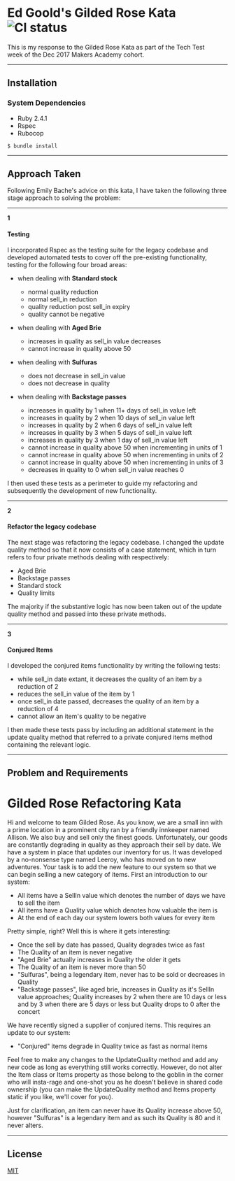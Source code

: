 # **Ed Goold's Gilded Rose Kata** ![CI status](https://img.shields.io/badge/build-passing-brightgreen.svg)

This is my response to the Gilded Rose Kata as part of the Tech Test  
week of the Dec 2017 Makers Academy cohort.

---

## Installation

### System Dependencies

* Ruby 2.4.1
* Rspec
* Rubocop

`$ bundle install`

---

## Approach Taken

Following Emily Bache's advice on this kata, I have taken the following three stage approach to solving the  problem:

---  

**1**

#### Testing

I incorporated Rspec as the testing suite for the legacy codebase and developed automated tests to cover off  the pre-existing functionality, testing for the following four broad areas:

- when dealing with **Standard stock**
	- normal quality reduction
	- normal sell_in reduction
	- quality reduction post sell_in expiry
	- quality cannot be negative

- when dealing with **Aged Brie**
	- increases in quality as sell_in value decreases
	- cannot increase in quality above 50

- when dealing with **Sulfuras**
	- does not decrease in sell_in value
	- does not decrease in quality

- when dealing with **Backstage passes**
	- increases in quality by 1 when 11+ days of sell_in value left
	- increases in quality by 2 when 10 days of sell_in value left
	- increases in quality by 2 when 6 days of sell_in value left
	- increases in quality by 3 when 5 days of sell_in value left
	- increases in quality by 3 when 1 day of sell_in value left
	- cannot increase in quality above 50 when incrementing in units of 1
	- cannot increase in quality above 50 when incrementing in units of 2
	- cannot increase in quality above 50 when incrementing in units of 3
	- decreases in quality to 0 when sell_in value reaches 0

I then used these tests as a perimeter to guide my refactoring and subsequently the development of new  functionality.

---

**2**

#### Refactor the legacy codebase

The next stage was refactoring the legacy codebase.  I changed the update quality method so that it now consists of a case statement, which in turn refers to four private methods dealing with respectively:

- Aged Brie
- Backstage passes
- Standard stock
- Quality limits

The majority if the substantive logic has now been taken out of the update  
quality method and passed into these private methods.

---

**3**

#### Conjured Items

I developed the conjured items functionality by writing the following tests:

 - while sell_in date extant, it decreases the quality of an item by a reduction
  of 2
 - reduces the sell_in value of the item by 1
 - once sell_in date passed, decreases the quality of an item by a reduction of 4  
 - cannot allow an item's quality to be negative

I then made these tests pass by including an additional statement in the update quality method that referred to a private conjured items method containing the relevant logic.

---

## Problem and Requirements

# Gilded Rose Refactoring Kata

Hi and welcome to team Gilded Rose. As you know, we are a small inn with a
prime location in a prominent city ran by a friendly innkeeper named
Allison. We also buy and sell only the finest goods. Unfortunately, our
goods are constantly degrading in quality as they approach their sell by
date. We have a system in place that updates our inventory for us. It was
developed by a no-nonsense type named Leeroy, who has moved on to new
adventures. Your task is to add the new feature to our system so that we
can begin selling a new category of items. First an introduction to our
system:

- All items have a SellIn value which denotes the number of days we have
to sell the item
- All items have a Quality value which denotes how valuable the item is
- At the end of each day our system lowers both values for every item

Pretty simple, right? Well this is where it gets interesting:

- Once the sell by date has passed, Quality degrades twice as fast
- The Quality of an item is never negative
- "Aged Brie" actually increases in Quality the older it gets
- The Quality of an item is never more than 50
- "Sulfuras", being a legendary item, never has to be sold or decreases
in Quality
- "Backstage passes", like aged brie, increases in Quality as it's SellIn
value approaches; Quality increases by 2 when there are 10 days or less
and by 3 when there are 5 days or less but Quality drops to 0 after the
concert

We have recently signed a supplier of conjured items. This requires an
update to our system:

- "Conjured" items degrade in Quality twice as fast as normal items

Feel free to make any changes to the UpdateQuality method and add any
new code as long as everything still works correctly. However, do not
alter the Item class or Items property as those belong to the goblin
in the corner who will insta-rage and one-shot you as he doesn't
believe in shared code ownership (you can make the UpdateQuality
method and Items property static if you like, we'll cover for you).

Just for clarification, an item can never have its Quality increase
above 50, however "Sulfuras" is a legendary item and as such its
Quality is 80 and it never alters.

---

## License

[MIT](https://choosealicense.com/licenses/mit/)

